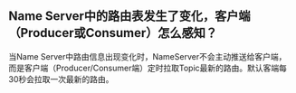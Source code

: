 ## Name Server中的路由表发生了变化，客户端（Producer或Consumer）怎么感知？

当Name Server中路由信息出现变化时，NameServer不会主动推送给客户端，而是客户端（Producer/Consumer端）定时拉取Topic最新的路由。默认客端每30秒会拉取一次最新的路由。